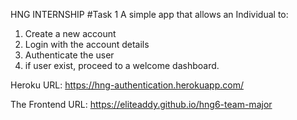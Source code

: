 HNG INTERNSHIP
#Task 1
A simple app that allows an Individual to:
1) Create a new account
2) Login with the account details
3) Authenticate the user
4) if user exist, proceed to a welcome dashboard.

Heroku URL: https://hng-authentication.herokuapp.com/

The Frontend URL: https://eliteaddy.github.io/hng6-team-major
